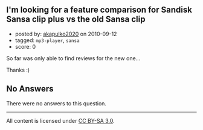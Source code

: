## I'm looking for a feature comparison for Sandisk Sansa clip plus vs the old Sansa clip 

- posted by: [akapulko2020](https://stackexchange.com/users/-1/832-akapulko2020) on 2010-09-12
- tagged: `mp3-player`, `sansa`
- score: 0

<p>So far was only able to find reviews for the new one...</p>

<p>Thanks :)</p>


## No Answers

There were no answers to this question.


---

All content is licensed under [CC BY-SA 3.0](https://creativecommons.org/licenses/by-sa/3.0/).
